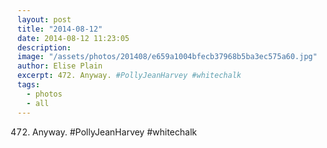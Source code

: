 ```yaml
---
layout: post
title: "2014-08-12"
date: 2014-08-12 11:23:05
description: 
image: "/assets/photos/201408/e659a1004bfecb37968b5ba3ec575a60.jpg"
author: Elise Plain
excerpt: 472. Anyway. #PollyJeanHarvey #whitechalk
tags: 
  - photos
  - all
---
```


472. Anyway. #PollyJeanHarvey #whitechalk
<p></p>
